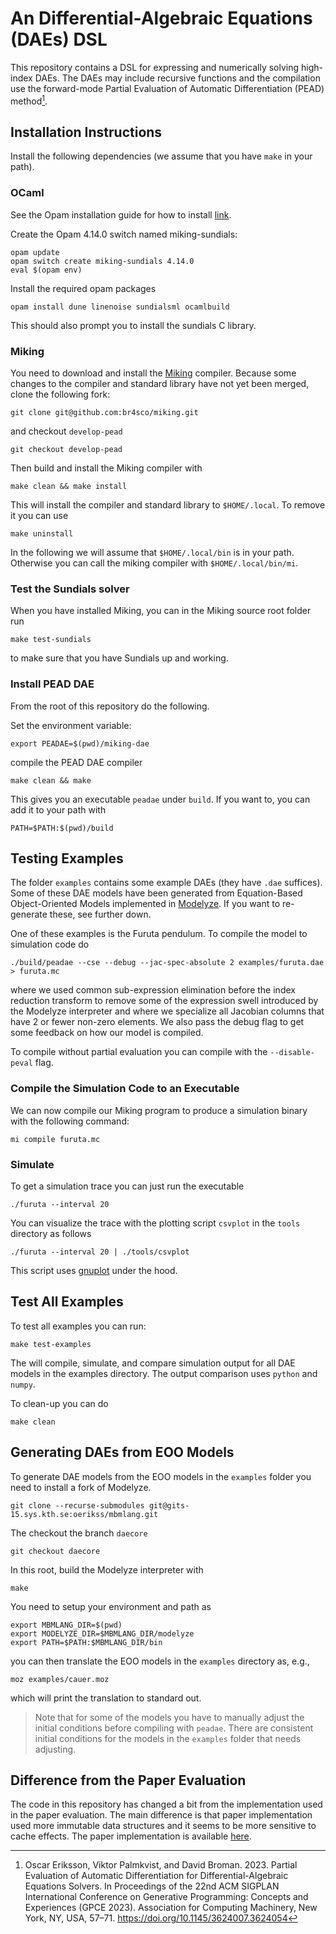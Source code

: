 # An Differential-Algebraic Equations (DAEs) DSL
This repository contains a DSL for expressing and numerically solving high-index
DAEs. The DAEs may include recursive functions and the compilation use the
forward-mode Partial Evaluation of Automatic Differentiation (PEAD) method[^1].

## Installation Instructions

Install the following dependencies (we assume that you have `make` in your path).

### OCaml
See the Opam installation guide for how to install
[link](https://opam.ocaml.org/doc/Install.html).

Create the Opam 4.14.0 switch named miking-sundials:
```
opam update
opam switch create miking-sundials 4.14.0
eval $(opam env)
```
Install the required opam packages

```
opam install dune linenoise sundialsml ocamlbuild
```

This should also prompt you to install the sundials C library.

### Miking

You need to download and install the [Miking](http://miking.org/)
compiler. Because some changes to the compiler and standard library have not yet
been merged, clone the following fork:

```
git clone git@github.com:br4sco/miking.git
```

and checkout `develop-pead`

```
git checkout develop-pead
```

Then build and install the Miking compiler with

```
make clean && make install
```

This will install the compiler and standard library to `$HOME/.local`. To remove
it you can use

```
make uninstall
```

In the following we will assume that `$HOME/.local/bin` is in your
path. Otherwise you can call the miking compiler with `$HOME/.local/bin/mi`.

### Test the Sundials solver

When you have installed Miking, you can in the Miking source root folder run

```
make test-sundials
```

to make sure that you have Sundials up and working.

### Install PEAD DAE

From the root of this repository do the following.

Set the environment variable:

```
export PEADAE=$(pwd)/miking-dae
```

compile the PEAD DAE compiler

```
make clean && make
```

This gives you an executable `peadae` under `build`. If you want to, you can add
it to your path with

```
PATH=$PATH:$(pwd)/build
```

## Testing Examples

The folder `examples` contains some example DAEs (they have `.dae`
suffices). Some of these DAE models have been generated from Equation-Based
Object-Oriented Models implemented in [Modelyze](https://www.modelyze.org/). If
you want to re-generate these, see further down.

One of these examples is the Furuta pendulum. To compile the model to simulation
code do

```
./build/peadae --cse --debug --jac-spec-absolute 2 examples/furuta.dae > furuta.mc
```

where we used common sub-expression elimination before the index reduction
transform to remove some of the expression swell introduced by the Modelyze
interpreter and where we specialize all Jacobian columns that have 2 or fewer
non-zero elements. We also pass the debug flag to get some feedback on how our
model is compiled.

To compile without partial evaluation you can compile with the `--disable-peval`
flag.

### Compile the Simulation Code to an Executable

We can now compile our Miking program to produce a simulation binary with the
following command:

```
mi compile furuta.mc
```

### Simulate

To get a simulation trace you can just run the executable

```
./furuta --interval 20
```

You can visualize the trace with the plotting script `csvplot` in the `tools`
directory as follows

```
./furuta --interval 20 | ./tools/csvplot
```

This script uses [gnuplot](http://www.gnuplot.info/) under the hood.

## Test All Examples

To test all examples you can run:

```
make test-examples
```

The will compile, simulate, and compare simulation output for all DAE models in
the examples directory. The output comparison uses `python` and `numpy`.

To clean-up you can do

```
make clean
```

## Generating DAEs from EOO Models

To generate DAE models from the EOO models in the `examples` folder you need to
install a fork of Modelyze.

```
git clone --recurse-submodules git@gits-15.sys.kth.se:oerikss/mbmlang.git
```

The checkout the branch `daecore`

```
git checkout daecore
```

In this root, build the Modelyze interpreter with

```
make
```

You need to setup your environment and path as

```
export MBMLANG_DIR=$(pwd)
export MODELYZE_DIR=$MBMLANG_DIR/modelyze
export PATH=$PATH:$MBMLANG_DIR/bin
```

you can then translate the EOO models in the `examples` directory as, e.g., 

```
moz examples/cauer.moz
```

which will print the translation to standard out.

> Note that for some of the models you have to manually adjust the initial
> conditions before compiling with `peadae`. There are consistent initial
> conditions for the models in the `examples` folder that needs
> adjusting.

## Difference from the Paper Evaluation

The code in this repository has changed a bit from the implementation used in
the paper evaluation. The main difference is that paper implementation used more
immutable data structures and it seems to be more sensitive to cache
effects. The paper implementation is available
[here](https://zenodo.org/records/8347712).

[^1]: Oscar Eriksson, Viktor Palmkvist, and David Broman. 2023. Partial Evaluation of Automatic Differentiation for Differential-Algebraic Equations Solvers. In Proceedings of the 22nd ACM SIGPLAN International Conference on Generative Programming: Concepts and Experiences (GPCE 2023). Association for Computing Machinery, New York, NY, USA, 57–71. https://doi.org/10.1145/3624007.3624054
